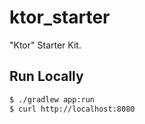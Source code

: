 # ktor_starter
"Ktor" Starter Kit.

## Run Locally

```sh
$ ./gradlew app:run
$ curl http://localhost:8080
```
